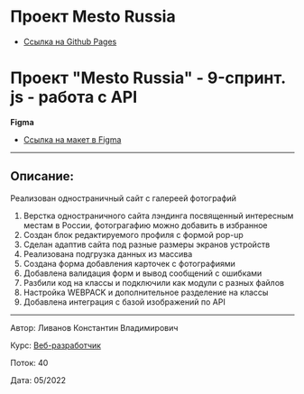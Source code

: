 # Проект Mesto Russia

- [Ссылка на Github Pages](https://livanovkv.github.io/mesto/)

# Проект "Mesto Russia" - 9-спринт. js - работа с API

**Figma**

- [Ссылка на макет в Figma](https://www.figma.com/file/kRVLKwYG3d1HGLvh7JFWRT/JavaScript.-Sprint-6?node-id=0%3A1)

---

## Описание:

Реализован одностраничный сайт c галереей фотографий

1. Верстка одностраничного сайта лэндинга посвященный интересным местам в России, фотограгафию можно добавить в избранное
2. Создан блок редактируемого профиля с формой pop-up
3. Сделан адаптив сайта под разные размеры экранов устройств
4. Реализована подгрузка данных из массива
5. Создана форма добавления карточек с фотографиями
6. Добавлена валидация форм и вывод сообщений с ошибками
7. Разбили код на классы и подключили как модули с разных файлов
8. Настройка WEBPACK и дополнительное разделение на классы
9. Добавлена интеграция с базой изображений по API

---

Автор: Ливанов Константин Владимирович

Курс: [Веб-разработчик](https://practicum.yandex.ru/)

Поток: 40

Дата: 05/2022
